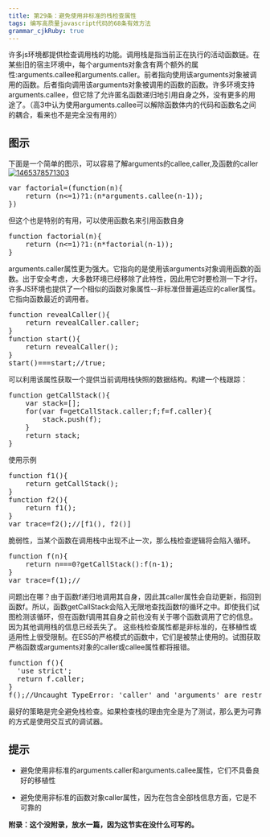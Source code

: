 ```yaml
---
title: 第29条：避免使用非标准的栈检查属性
tags: 编写高质量javascript代码的68条有效方法
grammar_cjkRuby: true
---
```


许多js环境都提供检查调用栈的功能。调用栈是指当前正在执行的活动函数链。在某些旧的宿主环境中，每个arguments对象含有两个额外的属性:arguments.callee和arguments.caller。前者指向使用该arguments对象被调用的函数。后者指向调用该arguments对象被调用的函数的函数。许多环境支持arguments.callee，但它除了允许匿名函数递归地引用自身之外，没有更多的用途了。（高3中认为使用arguments.callee可以解除函数体内的代码和函数名之间的耦合，看来也不是完全没有用的）

## 图示

下面是一个简单的图示，可以容易了解arguments的callee,caller,及函数的caller
[![1465378571303](http://images2015.cnblogs.com/blog/156514/201606/156514-20160608173853074-15747899.jpg "1465378571303")](http://images2015.cnblogs.com/blog/156514/201606/156514-20160608173852043-835515580.jpg)

<pre class="brush:html;gutter:true;">var factorial=(function(n){
    return (n&lt;=1)?1:(n*arguments.callee(n-1));
})
</pre>

但这个也是特别的有用，可以使用函数名来引用函数自身

<pre class="brush:html;gutter:true;">function factorial(n){
    return (n&lt;=1)?1:(n*factorial(n-1));
}
</pre>

arguments.caller属性更为强大。它指向的是使用该arguments对象调用函数的函数。出于安全考虑，大多数环境已经移除了此特性，因此用它时要检测一下才行。许多JS环境也提供了一个相似的函数对象属性--非标准但普遍适应的caller属性。它指向函数最近的调用者。

<pre class="brush:html;gutter:true;">function revealCaller(){
    return revealCaller.caller;
}
function start(){
    return revealCaller();
}
start()===start;//true;</pre>

可以利用该属性获取一个提供当前调用栈快照的数据结构。构建一个栈跟踪：

<pre class="brush:html;gutter:true;">function getCallStack(){
    var stack=[];
    for(var f=getCallStack.caller;f;f=f.caller){
        stack.push(f);
    }
    return stack;
}
</pre>

使用示例

<pre class="brush:html;gutter:true;">function f1(){
    return getCallStack();
}
function f2(){
    return f1();
}
var trace=f2();//[f1(), f2()]</pre>

脆弱性，当某个函数在调用栈中出现不止一次，那么栈检查逻辑将会陷入循环。

<pre class="brush:html;gutter:true;">function f(n){
    return n===0?getCallStack():f(n-1);
}
var trace=f(1);//</pre>

问题出在哪？由于函数f递归地调用其自身，因此其caller属性会自动更新，指回到函数f。所以，函数getCallStack会陷入无限地查找函数f的循环之中。即使我们试图检测该循环，但在函数f调用其自身之前也没有关于哪个函数调用了它的信息。因为其他调用栈的信息已经丢失了。
这些栈检查属性都是非标准的，在移植性或适用性上很受限制。在ES5的严格模式的函数中，它们是被禁止使用的。试图获取严格函数或arguments对象的caller或callee属性都将报错。

<pre class="brush:html;gutter:true;">function f(){
  'use strict';
  return f.caller;
}
f();//Uncaught TypeError: 'caller' and 'arguments' are restricted function properties and cannot be accessed in this context.(&hellip;)</pre>

最好的策略是完全避免栈检查。如果检查栈的理由完全是为了测试，那么更为可靠的方式是使用交互式的调试器。

## 提示

*   避免使用非标准的arguments.caller和arguments.callee属性，它们不具备良好的移植性

*   避免使用非标准的函数对象caller属性，因为在包含全部栈信息方面，它是不可靠的

**附录：这个没附录，放水一篇，因为这节实在没什么可写的。**